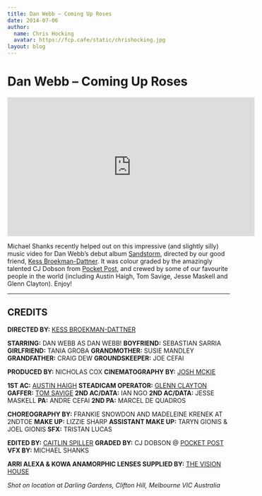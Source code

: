 ```yaml
---
title: Dan Webb – Coming Up Roses
date: 2014-07-06
author:
  name: Chris Hocking
  avatar: https://fcp.cafe/static/chrishocking.jpg
layout: blog
---
```

# Dan Webb – Coming Up Roses

<iframe width="560" height="315" src="https://www.youtube-nocookie.com/embed/Z0paesrt6Pc?si=ZbpPHdNOY-UGZN3g" title="YouTube video player" frameborder="0" allow="accelerometer; autoplay; clipboard-write; encrypted-media; gyroscope; picture-in-picture; web-share" referrerpolicy="strict-origin-when-cross-origin" allowfullscreen></iframe>

Michael Shanks recently helped out on this impressive (and slightly silly) music video for Dan Webb’s debut album [Sandstorm](https://itunes.apple.com/us/album/sandstorm/id829408387?uo=4), directed by our good friend, [Kess Broekman-Dattner](http://kessbd.com/). It was colour graded by the amazingly talented CJ Dobson from [Pocket Post](http://www.pocket-post.com), and crewed by some of our favourite people in the world (including Austin Haigh, Tom Savige, Jesse Maskell and Glenn Clayton). Enjoy!

---

## CREDITS

**DIRECTED BY:** [KESS BROEKMAN-DATTNER](http://kessbd.com/)

**STARRING:** DAN WEBB AS DAN WEBB!
**BOYFRIEND:** SEBASTIAN SARRIA
**GIRLFRIEND:** TANIA GROBA
**GRANDMOTHER:** SUSIE MANDLEY
**GRANDFATHER:** CRAIG DEW
**GROUNDSKEEPER:** JOE CEFAI

**PRODUCED BY:** NICHOLAS COX
**CINEMATOGRAPHY BY:** [JOSH MCKIE](http://www.joshmckie.com.au/)

**1ST AC:** [AUSTIN HAIGH](http://www.imdb.com/name/nm3364250/)
**STEADICAM OPERATOR:** [GLENN CLAYTON](http://glennclayton.com)
**GAFFER:** [TOM SAVIGE](http://www.imdb.com/name/nm3112626/)
**2ND AC/DATA:** IAN NGO
**2ND AC/DATA:** JESSE MASKELL
**PA:** ANDRE CEFAI
**2ND PA:** MARCEL DE QUADROS

**CHOREOGRAPHY BY:** FRANKIE SNOWDON AND MADELEINE KRENEK AT 2NDTOE
**MAKE UP:** LIZZIE SHARP
**ASSISTANT MAKE UP:** TARYN GIONIS & JOEL GIONIS
**SFX:** TRISTAN LUCAS

**EDITED BY:** [CAITLIN SPILLER](http://www.imdb.com/name/nm4141422/)
**GRADED BY:** CJ DOBSON @ [POCKET POST](http://www.pocket-post.com)
**VFX BY:** MICHAEL SHANKS

**ARRI ALEXA & KOWA ANAMORPHIC LENSES SUPPLIED BY:** [THE VISION HOUSE](http://www.thevisionhouse.com.au/)

*Shot on location at Darling Gardens, Clifton Hill, Melbourne VIC Australia*